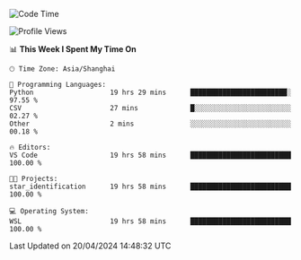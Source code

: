 <!--START_SECTION:waka-->
![Code Time](http://img.shields.io/badge/Code%20Time-1%2C630%20hrs%2023%20mins-blue)

![Profile Views](http://img.shields.io/badge/Profile%20Views-9-blue)

📊 **This Week I Spent My Time On** 

```text
🕑︎ Time Zone: Asia/Shanghai

💬 Programming Languages: 
Python                   19 hrs 29 mins      ████████████████████████░   97.55 % 
CSV                      27 mins             █░░░░░░░░░░░░░░░░░░░░░░░░   02.27 % 
Other                    2 mins              ░░░░░░░░░░░░░░░░░░░░░░░░░   00.18 % 

🔥 Editors: 
VS Code                  19 hrs 58 mins      █████████████████████████   100.00 % 

🐱‍💻 Projects: 
star_identification      19 hrs 58 mins      █████████████████████████   100.00 % 

💻 Operating System: 
WSL                      19 hrs 58 mins      █████████████████████████   100.00 % 
```


 Last Updated on 20/04/2024 14:48:32 UTC
<!--END_SECTION:waka-->